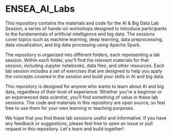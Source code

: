 # ENSEA_AI_Labs

This repository contains the materials and code for the AI & Big Data Lab Session, a series of hands-on workshops designed to introduce participants to the fundamentals of artificial intelligence and big data. The sessions cover topics such as machine learning, deep learning, data preprocessing, data visualization, and big data processing using Apache Spark.

The repository is organized into different folders, each representing a lab session. Within each folder, you'll find the relevant materials for that session, including Jupyter notebooks, data files, and other resources. Each lab session includes a set of exercises that are designed to help you apply the concepts covered in the session and build your skills in AI and big data.

This repository is designed for anyone who wants to learn about AI and big data, regardless of their level of experience. Whether you're a beginner or an experienced data scientist, you'll find something of value in these lab sessions. The code and materials in this repository are open source, so feel free to use them for your own learning or teaching purposes.

We hope that you find these lab sessions useful and informative. If you have any feedback or suggestions, please feel free to open an issue or pull request in this repository. Let's learn and build together!
